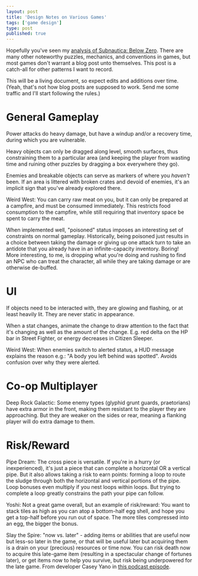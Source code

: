 ```yaml
---
layout: post
title: 'Design Notes on Various Games'
tags: ['game design']
type: post
published: true
---
```


Hopefully you've seen my [analysis of Subnautica: Below Zero](https://jay.mcgavren.com/2022/09/14/subnautica-below-zero-game-design-analysis.html). There are many other noteworthy puzzles, mechanics, and conventions in games, but most games don't warrant a blog post unto themselves. This post is a catch-all for other patterns I want to record.

This will be a living document, so expect edits and additions over time. (Yeah, that's not how blog posts are supposed to work. Send me some traffic and I'll start following the rules.)

<!--more-->

# General Gameplay

Power attacks do heavy damage, but have a windup and/or a recovery time, during which you are vulnerable.

Heavy objects can only be dragged along level, smooth surfaces, thus constraining them to a particular area (and keeping the player from wasting time and ruining other puzzles by dragging a box everywhere they go).

Enemies and breakable objects can serve as markers of where you _haven't_ been. If an area is littered with broken crates and devoid of enemies, it's an implicit sign that you've already explored there.

Weird West: You can carry raw meat on you, but it can only be prepared at a campfire, and must be consumed immediately. This restricts food consumption to the campfire, while still requiring that inventory space be spent to carry the meat.

When implemented well, "poisoned" status imposes an interesting set of constraints on normal gameplay. Historically, being poisoned just results in a choice between taking the damage or giving up one attack turn to take an antidote that you already have in an infinite-capacity inventory. Boring! More interesting, to me, is dropping what you're doing and rushing to find an NPC who can treat the character, all while they are taking damage or are otherwise de-buffed.

# UI

If objects need to be interacted with, they are glowing and flashing, or at least heavily lit. They are never static in appearance.

When a stat changes, animate the change to draw attention to the fact that it's changing as well as the amount of the change. E.g. red delta on the HP bar in Street Fighter, or energy decreases in Citizen Sleeper.

Weird West: When enemies switch to alerted status, a HUD message explains the reason e.g.: "A body you left behind was spotted". Avoids confusion over why they were alerted.

# Co-op Multiplayer

Deep Rock Galactic: Some enemy types (glyphid grunt guards, praetorians) have extra armor in the front, making them resistant to the player they are approaching. But they are weaker on the sides or rear, meaning a flanking player will do extra damage to them.

# Risk/Reward

Pipe Dream: The cross piece is versatile. If you're in a hurry (or inexperienced), it's just a piece that can complete a horizontal OR a vertical pipe. But it also allows taking a risk to earn points: forming a loop to route the sludge through both the horizontal and vertical portions of the pipe. Loop bonuses even multiply if you nest loops within loops. But trying to complete a loop greatly constrains the path your pipe can follow.

Yoshi: Not a great game overall, but an example of risk/reward: You want to stack tiles as high as you can atop a bottom-half egg shell, and hope you get a top-half before you run out of space. The more tiles compressed into an egg, the bigger the bonus.

Slay the Spire: "now vs. later" - adding items or abilities that are useful now but less-so later in the game, or that will be useful later but acquiring them is a drain on your (precious) resources or time now. You can risk death now to acquire this late-game item (resulting in a spectacular change of fortunes later), or get items now to help you survive, but risk being underpowered for the late game. From developer Casey Yano in [this podcast episode](https://eggplant.show/15-gdc-special-derek-yu-and-slay-the-spire).

